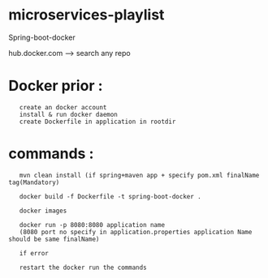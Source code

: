 # microservices-playlist
Spring-boot-docker

hub.docker.com  --> search any repo

# Docker prior :
       create an docker account
       install & run docker daemon
       create Dockerfile in application in rootdir
       
# commands :
       mvn clean install (if spring+maven app + specify pom.xml finalName tag(Mandatory)
       
       docker build -f Dockerfile -t spring-boot-docker .
       
       docker images
       
       docker run -p 8080:8080 application name
       (8080 port no specify in application.properties application Name should be same finalName)
       
       if error
       
       restart the docker run the commands
